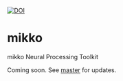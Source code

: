 [![DOI](https://zenodo.org/badge/210954471.svg)](https://zenodo.org/badge/latestdoi/210954471)

# mikko
mikko Neural Processing Toolkit

Coming soon. See [master](https://github.com/NurmikkoLab-Brown/mikko) for updates.

